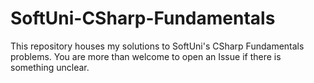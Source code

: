 # SoftUni-CSharp-Fundamentals
This repository houses my solutions to SoftUni's CSharp Fundamentals problems. You are more than welcome to open an Issue if there is something unclear.
